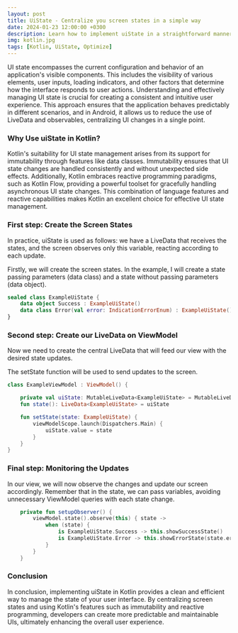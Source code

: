 ```yaml
---
layout: post
title: UiState - Centralize you screen states in a simple way
date: 2024-01-23 12:00:00 +0300
description: Learn how to implement uiState in a straightforward manner
img: kotlin.jpg 
tags: [Kotlin, UiState, Optimize]
---
```


UI state encompasses the current configuration and behavior of an application's visible components. This includes the visibility of various elements, user inputs, loading indicators, and other factors that determine how the interface responds to user actions. Understanding and effectively managing UI state is crucial for creating a consistent and intuitive user experience. This approach ensures that the application behaves predictably in different scenarios, and in Android, it allows us to reduce the use of LiveData and observables, centralizing UI changes in a single point.

### Why Use uiState in Kotlin?

Kotlin's suitability for UI state management arises from its support for immutability through features like data classes. Immutability ensures that UI state changes are handled consistently and without unexpected side effects. Additionally, Kotlin embraces reactive programming paradigms, such as Kotlin Flow, providing a powerful toolset for gracefully handling asynchronous UI state changes. This combination of language features and reactive capabilities makes Kotlin an excellent choice for effective UI state management.

### First step: Create the Screen States

In practice, uiState is used as follows: we have a LiveData that receives the states, and the screen observes only this variable, reacting according to each update.

Firstly, we will create the screen states. In the example, I will create a state passing parameters (data class) and a state without passing parameters (data object).



```kotlin
sealed class ExampleUiState {
    data object Success : ExampleUiState()
    data class Error(val error: IndicationErrorEnum) : ExampleUiState()
}
```

### Second step: Create our LiveData on ViewModel

Now we need to create the central LiveData that will feed our view with the desired state updates.

The setState function will be used to send updates to the screen.

```kotlin
class ExampleViewModel : ViewModel() {

    private val uiState: MutableLiveData<ExampleUiState> = MutableLiveData()
    fun state(): LiveData<ExampleUiState> = uiState

    fun setState(state: ExampleUiState) {
        viewModelScope.launch(Dispatchers.Main) {
            uiState.value = state
        }
    }
}
```


### Final step: Monitoring the Updates

In our view, we will now observe the changes and update our screen accordingly. Remember that in the state, we can pass variables, avoiding unnecessary ViewModel queries with each state change.

```kotlin
    private fun setupObserver() {
        viewModel.state().observe(this) { state ->
            when (state) {
                is ExampleUiState.Success -> this.showSuccessState()
                is ExampleUiState.Error -> this.showErrorState(state.error)
            }
        }
    } 
```

### Conclusion

In conclusion, implementing uiState in Kotlin provides a clean and efficient way to manage the state of your user interface. By centralizing screen states and using Kotlin's features such as immutability and reactive programming, developers can create more predictable and maintainable UIs, ultimately enhancing the overall user experience.